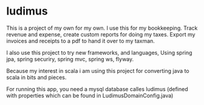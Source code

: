 # ludimus

This is a project of my own for my own. I use this for my bookkeeping.
Track revenue and expense, create custom reports for doing my taxes.
Export my invoices and receipts to a pdf to hand it over to my taxman.

I also use this project to try new frameworks, and languages,
Using spring jpa, spring securiry, spring mvc, spring ws, flyway.

Because my interest in scala i am using this project for converting java to scala in bits and pieces.

For running this app, you need a mysql database calles ludimus (defined with properties which can be found in LudimusDomainConfig.java)
